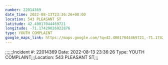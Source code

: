 ```yaml
---
number: 22014369
date_time: 2022-08-13T23:36:26+00:00
location: 543 PLEASANT ST
latitude: 42.40017044469721
longitude: -71.17429026922876
type: YOUTH COMPLAINT
google_maps_link: https://maps.google.com/?q=42.40017044469721,-71.17429026922876
---
```


;;;;;;Incident #: 22014369   Date: 2022-08-13 23:36:26   Type: YOUTH COMPLAINT;;;Location: 543 PLEASANT ST;;;
